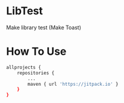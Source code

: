 # LibTest
Make library test (Make Toast)

# How To Use
```bash
allprojects {
	repositories {	
		...	
		maven { url 'https://jitpack.io' }
	}
}
```

